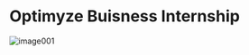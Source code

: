 # Optimyze Buisness Internship
![image001](https://github.com/user-attachments/assets/ece7c2b4-b6f2-458e-8d20-3798c721d547)

